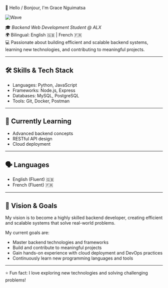 
👋 Hello / Bonjour, I'm Grace Nguimatsa

![Wave](https://github.com/nhancv/demo-github-readme/blob/main/assets/wave.gif)  

🎓 *Backend Web Development Student @ ALX*  
🌍 Bilingual: English 🇬🇧 | French 🇫🇷  
💻 Passionate about building efficient and scalable backend systems, learning new technologies, and contributing to meaningful projects.

---

## 🛠 Skills & Tech Stack
- Languages: Python, JavaScript
- Frameworks: Node.js, Express
- Databases: MySQL, PostgreSQL
- Tools: Git, Docker, Postman

---

## 🌱 Currently Learning
- Advanced backend concepts
- RESTful API design
- Cloud deployment

---

## 🗣 Languages
- English (Fluent) 🇬🇧
- French (Fluent) 🇫🇷

---

## 🎯 Vision & Goals
My vision is to become a highly skilled backend developer, creating efficient and scalable systems that solve real-world problems.  

My current goals are:  
- Master backend technologies and frameworks  
- Build and contribute to meaningful projects  
- Gain hands-on experience with cloud deployment and DevOps practices  
- Continuously learn new programming languages and tools

---

⭐ Fun fact: I love exploring new technologies and solving challenging problems!
